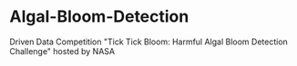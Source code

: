 # Algal-Bloom-Detection
 Driven Data Competition "Tick Tick Bloom: Harmful Algal Bloom Detection Challenge" hosted by NASA
